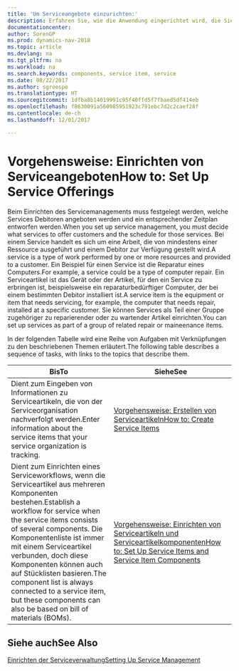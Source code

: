 ```yaml
---
title: 'Um Serviceangebote einzurichten:'
description: Erfahren Sie, wie die Anwendung eingerichtet wird, die Sie Ihren Debitoren anbieten.
documentationcenter: 
author: SorenGP
ms.prod: dynamics-nav-2018
ms.topic: article
ms.devlang: na
ms.tgt_pltfrm: na
ms.workload: na
ms.search.keywords: components, service item, service
ms.date: 08/22/2017
ms.author: sgroespe
ms.translationtype: HT
ms.sourcegitcommit: 1dfba8b14019991c95f40ffd5f7fbaed5df414eb
ms.openlocfilehash: f8630091a560985951923c791ebc7d2c2caef28f
ms.contentlocale: de-ch
ms.lasthandoff: 12/01/2017

---
```


# <a name="how-to-set-up-service-offerings"></a><span data-ttu-id="97e94-103">Vorgehensweise: Einrichten von Serviceangeboten</span><span class="sxs-lookup"><span data-stu-id="97e94-103">How to: Set Up Service Offerings</span></span>
<span data-ttu-id="97e94-104">Beim Einrichten des Servicemanagements muss festgelegt werden, welche Services Debitoren angeboten werden und ein entsprechender Zeitplan entworfen werden.</span><span class="sxs-lookup"><span data-stu-id="97e94-104">When you set up service management, you must decide what services to offer customers and the schedule for those services.</span></span> <span data-ttu-id="97e94-105">Bei einem Service handelt es sich um eine Arbeit, die von mindestens einer Ressource ausgeführt und einem Debitor zur Verfügung gestellt wird.</span><span class="sxs-lookup"><span data-stu-id="97e94-105">A service is a type of work performed by one or more resources and provided to a customer.</span></span> <span data-ttu-id="97e94-106">Ein Beispiel für einen Service ist die Reparatur eines Computers.</span><span class="sxs-lookup"><span data-stu-id="97e94-106">For example, a service could be a type of computer repair.</span></span> <span data-ttu-id="97e94-107">Ein Serviceartikel ist das Gerät oder der Artikel, für den ein Service zu erbringen ist, beispielsweise ein reparaturbedürftiger Computer, der bei einem bestimmten Debitor installiert ist.</span><span class="sxs-lookup"><span data-stu-id="97e94-107">A service item is the equipment or item that needs servicing, for example, the computer that needs repair, installed at a specific customer.</span></span> <span data-ttu-id="97e94-108">Sie können Services als Teil einer Gruppe zugehöriger zu reparierender oder zu wartender Artikel einrichten.</span><span class="sxs-lookup"><span data-stu-id="97e94-108">You can set up services as part of a group of related repair or maineenance items.</span></span>  
  
<span data-ttu-id="97e94-109">In der folgenden Tabelle wird eine Reihe von Aufgaben mit Verknüpfungen zu den beschriebenen Themen erläutert.</span><span class="sxs-lookup"><span data-stu-id="97e94-109">The following table describes a sequence of tasks, with links to the topics that describe them.</span></span>  
  
|<span data-ttu-id="97e94-110">**Bis**</span><span class="sxs-lookup"><span data-stu-id="97e94-110">**To**</span></span>|<span data-ttu-id="97e94-111">**Siehe**</span><span class="sxs-lookup"><span data-stu-id="97e94-111">**See**</span></span>|  
|------------|-------------|  
|<span data-ttu-id="97e94-112">Dient zum Eingeben von Informationen zu Serviceartikeln, die von der Serviceorganisation nachverfolgt werden.</span><span class="sxs-lookup"><span data-stu-id="97e94-112">Enter information about the service items that your service organization is tracking.</span></span>|[<span data-ttu-id="97e94-113">Vorgehensweise: Erstellen von Serviceartikeln</span><span class="sxs-lookup"><span data-stu-id="97e94-113">How to: Create Service Items</span></span>](service-how-to-create-service-items.md)|  
|<span data-ttu-id="97e94-114">Dient zum Einrichten eines Serviceworkflows, wenn die Serviceartikel aus mehreren Komponenten bestehen.</span><span class="sxs-lookup"><span data-stu-id="97e94-114">Establish a workflow for service when the service items consists of several components.</span></span> <span data-ttu-id="97e94-115">Die Komponentenliste ist immer mit einem Serviceartikel verbunden, doch diese Komponenten können auch auf Stücklisten basieren.</span><span class="sxs-lookup"><span data-stu-id="97e94-115">The component list is always connected to a service item, but these components can also be based on bill of materials (BOMs).</span></span>|[<span data-ttu-id="97e94-116">Vorgehensweise: Einrichten von Serviceartikeln und Serviceartikelkomponenten</span><span class="sxs-lookup"><span data-stu-id="97e94-116">How to: Set Up Service Items and Service Item Components</span></span>](service-how-setup-service-items.md)|  
  
## <a name="see-also"></a><span data-ttu-id="97e94-117">Siehe auch</span><span class="sxs-lookup"><span data-stu-id="97e94-117">See Also</span></span>  
[<span data-ttu-id="97e94-118">Einrichten der Serviceverwaltung</span><span class="sxs-lookup"><span data-stu-id="97e94-118">Setting Up Service Management</span></span>](service-setup-service.md)   
